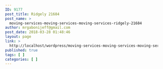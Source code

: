 ```yaml
---
ID: 9177
post_title: Ridgely 21684
post_name: >
  moving-services-moving-services-moving-services-ridgely-21684
author: mrgabonijeff@gmail.com
post_date: 2018-03-28 01:48:46
layout: page
link: >
  http://localhost/wordpress/moving-services-moving-services-moving-services-ridgely-21684/
published: true
tags: [ ]
categories: [ ]
---
```

